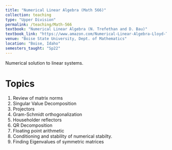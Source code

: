 ```yaml
---
title: "Numerical Linear Algebra (Math 566)"
collection: teaching
type: "Upper Division"
permalink: /teaching/Math-566
textbook: "Numerical Linear Algebra (N. Trefethan and D. Bau)"
textbook_link: "https://www.amazon.com/Numerical-Linear-Algebra-Lloyd-Trefethen/dp/0898713617/ref=sr_1_fkmr0_1"
venue: "Boise State University, Dept. of Mathematics"
location: "Boise, Idaho"
semesters_taught: "Sp22"
---
```


Numerical solution to linear systems.

Topics
======

<ol>
<li>Review of matrix norms</li>
<li>Singular Value Decomposition</li>
<li>Projectors</li>
<li>Gram-Schmidt orthogonalization</li>
<li>Householder reflectors</li>
<li>QR Decomposition</li>
<li>Floating point arithmetic</li>
<li>Conditioning and stability of numerical stabilty. </li>
<li>Finding Eigenvalues of symmetric matrices</li>
</ol>



